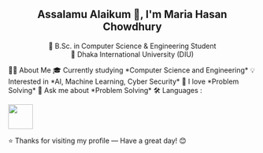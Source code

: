 <h2 align="center">Assalamu Alaikum 👋, I'm Maria Hasan Chowdhury</h2>

<p align="center">
🌟 B.Sc. in Computer Science & Engineering Student <br>
📍 Dhaka International University (DIU)
</p>
👩‍💻 About Me
🎓 Currently studying *Computer Science and Engineering*
💡 Interested in *AI, Machine Learning, Cyber Security*
🧠 I love *Problem Solving*
💬 Ask me about  *Problem Solving*
🛠 Languages :
<p>
  <img src="https://cdn.jsdelivr.net/gh/devicons/devicon/icons/c/c-original.svg" width="50"/>
</p>

⭐ Thanks for visiting my profile — Have a great day! 😊
